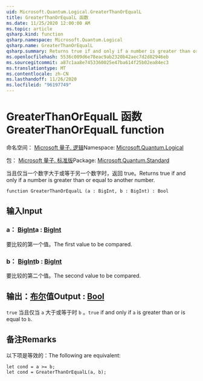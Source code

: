 ```yaml
---
uid: Microsoft.Quantum.Logical.GreaterThanOrEqualL
title: GreaterThanOrEqualL 函数
ms.date: 11/25/2020 12:00:00 AM
ms.topic: article
qsharp.kind: function
qsharp.namespace: Microsoft.Quantum.Logical
qsharp.name: GreaterThanOrEqualL
qsharp.summary: Returns true if and only if a number is greater than or equal to another number.
ms.openlocfilehash: 5536c009d6e78eac9ab2320b42aec7d2d82946eb
ms.sourcegitcommit: a87c1aa8e7453360025e47ba614f25b02ea84ec3
ms.translationtype: MT
ms.contentlocale: zh-CN
ms.lasthandoff: 11/26/2020
ms.locfileid: "96197749"
---
```

# <a name="greaterthanorequall-function"></a><span data-ttu-id="e7b6b-102">GreaterThanOrEqualL 函数</span><span class="sxs-lookup"><span data-stu-id="e7b6b-102">GreaterThanOrEqualL function</span></span>

<span data-ttu-id="e7b6b-103">命名空间： [Microsoft 量子. 逻辑](xref:Microsoft.Quantum.Logical)</span><span class="sxs-lookup"><span data-stu-id="e7b6b-103">Namespace: [Microsoft.Quantum.Logical](xref:Microsoft.Quantum.Logical)</span></span>

<span data-ttu-id="e7b6b-104">包： [Microsoft 量子. 标准版](https://nuget.org/packages/Microsoft.Quantum.Standard)</span><span class="sxs-lookup"><span data-stu-id="e7b6b-104">Package: [Microsoft.Quantum.Standard](https://nuget.org/packages/Microsoft.Quantum.Standard)</span></span>


<span data-ttu-id="e7b6b-105">当且仅当一个数字大于或等于另一个数字时，返回 true。</span><span class="sxs-lookup"><span data-stu-id="e7b6b-105">Returns true if and only if a number is greater than or equal to another number.</span></span>

```qsharp
function GreaterThanOrEqualL (a : BigInt, b : BigInt) : Bool
```


## <a name="input"></a><span data-ttu-id="e7b6b-106">输入</span><span class="sxs-lookup"><span data-stu-id="e7b6b-106">Input</span></span>

### <a name="a--bigint"></a><span data-ttu-id="e7b6b-107">a： [BigInt](xref:microsoft.quantum.lang-ref.bigint)</span><span class="sxs-lookup"><span data-stu-id="e7b6b-107">a : [BigInt](xref:microsoft.quantum.lang-ref.bigint)</span></span>

<span data-ttu-id="e7b6b-108">要比较的第一个值。</span><span class="sxs-lookup"><span data-stu-id="e7b6b-108">The first value to be compared.</span></span>


### <a name="b--bigint"></a><span data-ttu-id="e7b6b-109">b： [BigInt](xref:microsoft.quantum.lang-ref.bigint)</span><span class="sxs-lookup"><span data-stu-id="e7b6b-109">b : [BigInt](xref:microsoft.quantum.lang-ref.bigint)</span></span>

<span data-ttu-id="e7b6b-110">要比较的第二个值。</span><span class="sxs-lookup"><span data-stu-id="e7b6b-110">The second value to be compared.</span></span>



## <a name="output--bool"></a><span data-ttu-id="e7b6b-111">输出：[布尔](xref:microsoft.quantum.lang-ref.bool)值</span><span class="sxs-lookup"><span data-stu-id="e7b6b-111">Output : [Bool](xref:microsoft.quantum.lang-ref.bool)</span></span>

<span data-ttu-id="e7b6b-112">`true` 当且仅当 `a` 大于或等于时 `b` 。</span><span class="sxs-lookup"><span data-stu-id="e7b6b-112">`true` if and only if `a` is greater than or is equal to `b`.</span></span>

## <a name="remarks"></a><span data-ttu-id="e7b6b-113">备注</span><span class="sxs-lookup"><span data-stu-id="e7b6b-113">Remarks</span></span>

<span data-ttu-id="e7b6b-114">以下项是等效的：</span><span class="sxs-lookup"><span data-stu-id="e7b6b-114">The following are equivalent:</span></span>

```Q#
let cond = a >= b;
let cond = GreaterThanOrEqualL(a, b);
```